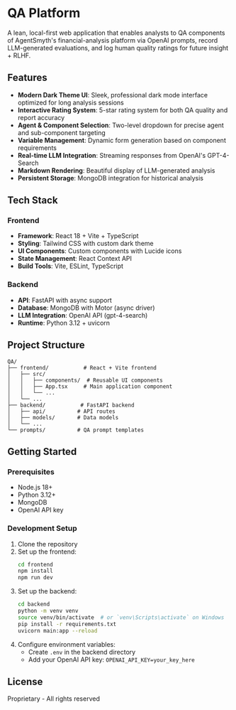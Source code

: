 # QA Platform

A lean, local-first web application that enables analysts to QA components of AgentSmyth's financial-analysis platform via OpenAI prompts, record LLM-generated evaluations, and log human quality ratings for future insight + RLHF.

## Features

- **Modern Dark Theme UI**: Sleek, professional dark mode interface optimized for long analysis sessions
- **Interactive Rating System**: 5-star rating system for both QA quality and report accuracy
- **Agent & Component Selection**: Two-level dropdown for precise agent and sub-component targeting
- **Variable Management**: Dynamic form generation based on component requirements 
- **Real-time LLM Integration**: Streaming responses from OpenAI's GPT-4-Search 
- **Markdown Rendering**: Beautiful display of LLM-generated analysis 
- **Persistent Storage**: MongoDB integration for historical analysis 

## Tech Stack

### Frontend
- **Framework**: React 18 + Vite + TypeScript
- **Styling**: Tailwind CSS with custom dark theme
- **UI Components**: Custom components with Lucide icons
- **State Management**: React Context API
- **Build Tools**: Vite, ESLint, TypeScript

### Backend
- **API**: FastAPI with async support
- **Database**: MongoDB with Motor (async driver)
- **LLM Integration**: OpenAI API (gpt-4-search)
- **Runtime**: Python 3.12 + uvicorn

## Project Structure

```
QA/
├── frontend/           # React + Vite frontend
│   ├── src/
│   │   ├── components/  # Reusable UI components
│   │   ├── App.tsx     # Main application component
│   │   └── ...
│   └── ...
├── backend/           # FastAPI backend
│   ├── api/          # API routes
│   ├── models/       # Data models
│   └── ...
└── prompts/          # QA prompt templates
```

## Getting Started

### Prerequisites
- Node.js 18+
- Python 3.12+
- MongoDB
- OpenAI API key

### Development Setup
1. Clone the repository
2. Set up the frontend:
   ```bash
   cd frontend
   npm install
   npm run dev
   ```
3. Set up the backend:
   ```bash
   cd backend
   python -m venv venv
   source venv/bin/activate  # or `venv\Scripts\activate` on Windows
   pip install -r requirements.txt
   uvicorn main:app --reload
   ```
4. Configure environment variables:
   - Create `.env` in the backend directory
   - Add your OpenAI API key: `OPENAI_API_KEY=your_key_here`

## License

Proprietary - All rights reserved 
